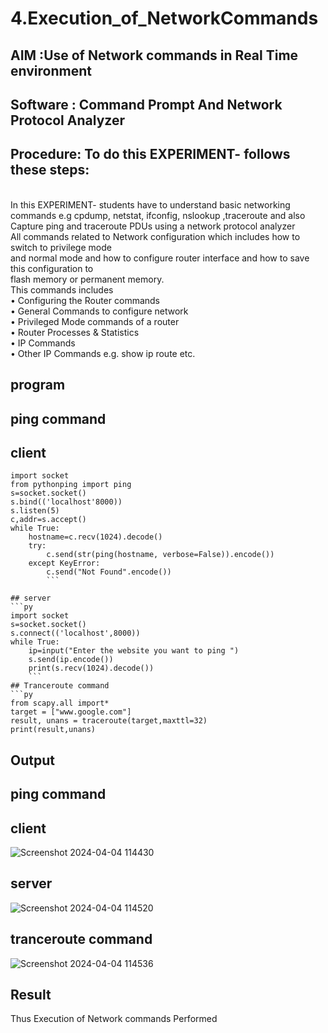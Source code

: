 # 4.Execution_of_NetworkCommands
## AIM :Use of Network commands in Real Time environment
## Software : Command Prompt And Network Protocol Analyzer
## Procedure: To do this EXPERIMENT- follows these steps:
<BR>
In this EXPERIMENT- students have to understand basic networking commands e.g cpdump, netstat, ifconfig, nslookup ,traceroute and also Capture ping and traceroute PDUs using a network protocol analyzer 
<BR>
All commands related to Network configuration which includes how to switch to privilege mode
<BR>
and normal mode and how to configure router interface and how to save this configuration to
<BR>
flash memory or permanent memory.
<BR>
This commands includes
<BR>
• Configuring the Router commands
<BR>
• General Commands to configure network
<BR>
• Privileged Mode commands of a router 
<BR>
• Router Processes & Statistics
<BR>
• IP Commands
<BR>
• Other IP Commands e.g. show ip route etc.

## program
## ping command
## client
```
import socket 
from pythonping import ping 
s=socket.socket() 
s.bind(('localhost'8000)) 
s.listen(5) 
c,addr=s.accept() 
while True: 
    hostname=c.recv(1024).decode() 
    try: 
        c.send(str(ping(hostname, verbose=False)).encode()) 
    except KeyError: 
        c.send("Not Found".encode())
        ```

## server
```py
import socket 
s=socket.socket() 
s.connect(('localhost',8000)) 
while True: 
    ip=input("Enter the website you want to ping ") 
    s.send(ip.encode()) 
    print(s.recv(1024).decode())
    ```
## Tranceroute command
```py
from scapy.all import* 
target = ["www.google.com"] 
result, unans = traceroute(target,maxttl=32) 
print(result,unans)
```
## Output
## ping command
## client
![Screenshot 2024-04-04 114430](https://github.com/Anusharonselva/4.Execution_of_NetworkCommends/assets/119405600/617c0106-5e49-4b10-b191-907298de2fad)
## server
![Screenshot 2024-04-04 114520](https://github.com/Anusharonselva/4.Execution_of_NetworkCommends/assets/119405600/9c63ec2f-db8e-4b30-a19d-b458fd116001)
## tranceroute command
![Screenshot 2024-04-04 114536](https://github.com/Anusharonselva/4.Execution_of_NetworkCommends/assets/119405600/5f694ad0-2091-4a26-a32e-f498e15ef45e)

## Result
Thus Execution of Network commands Performed 
